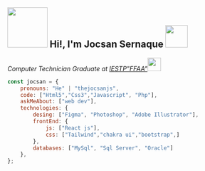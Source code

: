<h2> <img src="https://media3.giphy.com/media/0fz5uNPHnoVHLEhAW2/giphy.gif" width="90"> 
      Hi!, I'm Jocsan Sernaque
     <img src="https://media.giphy.com/media/12oufCB0MyZ1Go/giphy.gif" width="50">
</h2>

<p><em>Computer Technician Graduate at <a href="https://www.iestpffaa.edu.pe/">IESTP"FFAA"</a><img src="https://media.giphy.com/media/WUlplcMpOCEmTGBtBW/giphy.gif" width="30"> 
</em></p>

```javascript
const jocsan = {
    pronouns: "He" | "thejocsanjs",
    code: ["Html5","Css3","Javascript", "Php"],
    askMeAbout: ["web dev"],
    technologies: {  
        desing: ["Figma", "Photoshop", "Adobe Illustrator"],
        frontEnd: {
            js: ["React js"],
            css: ["Tailwind","chakra ui","bootstrap",]
        },        
        databases: ["MySql", "Sql Server", "Oracle"]        
    },   
};
```
